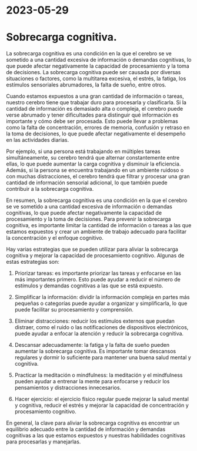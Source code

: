 # 2023-05-29
# Sobrecarga cognitiva.
La sobrecarga cognitiva es una condición en la que el cerebro se ve sometido a una cantidad excesiva de información o demandas cognitivas, lo que puede afectar negativamente la capacidad de procesamiento y la toma de decisiones. La sobrecarga cognitiva puede ser causada por diversas situaciones o factores, como la multitarea excesiva, el estrés, la fatiga, los estímulos sensoriales abrumadores, la falta de sueño, entre otros.

Cuando estamos expuestos a una gran cantidad de información o tareas, nuestro cerebro tiene que trabajar duro para procesarla y clasificarla. Si la cantidad de información es demasiado alta o compleja, el cerebro puede verse abrumado y tener dificultades para distinguir qué información es importante y cómo debe ser procesada. Esto puede llevar a problemas como la falta de concentración, errores de memoria, confusión y retraso en la toma de decisiones, lo que puede afectar negativamente el desempeño en las actividades diarias.

Por ejemplo, si una persona está trabajando en múltiples tareas simultáneamente, su cerebro tendrá que alternar constantemente entre ellas, lo que puede aumentar la carga cognitiva y disminuir la eficiencia. Además, si la persona se encuentra trabajando en un ambiente ruidoso o con muchas distracciones, el cerebro tendrá que filtrar y procesar una gran cantidad de información sensorial adicional, lo que también puede contribuir a la sobrecarga cognitiva.

En resumen, la sobrecarga cognitiva es una condición en la que el cerebro se ve sometido a una cantidad excesiva de información o demandas cognitivas, lo que puede afectar negativamente la capacidad de procesamiento y la toma de decisiones. Para prevenir la sobrecarga cognitiva, es importante limitar la cantidad de información o tareas a las que estamos expuestos y crear un ambiente de trabajo adecuado para facilitar la concentración y el enfoque cognitivo.

Hay varias estrategias que se pueden utilizar para aliviar la sobrecarga cognitiva y mejorar la capacidad de procesamiento cognitivo. Algunas de estas estrategias son:

1. Priorizar tareas: es importante priorizar las tareas y enfocarse en las más importantes primero. Esto puede ayudar a reducir el número de estímulos y demandas cognitivas a las que se está expuesto.

2. Simplificar la información: dividir la información compleja en partes más pequeñas o categorías puede ayudar a organizar y simplificarla, lo que puede facilitar su procesamiento y comprensión.

3. Eliminar distracciones: reducir los estímulos externos que puedan distraer, como el ruido o las notificaciones de dispositivos electrónicos, puede ayudar a enfocar la atención y reducir la sobrecarga cognitiva.

4. Descansar adecuadamente: la fatiga y la falta de sueño pueden aumentar la sobrecarga cognitiva. Es importante tomar descansos regulares y dormir lo suficiente para mantener una buena salud mental y cognitiva.

5. Practicar la meditación o mindfulness: la meditación y el mindfulness pueden ayudar a entrenar la mente para enfocarse y reducir los pensamientos y distracciones innecesarios.

6. Hacer ejercicio: el ejercicio físico regular puede mejorar la salud mental y cognitiva, reducir el estrés y mejorar la capacidad de concentración y procesamiento cognitivo.

En general, la clave para aliviar la sobrecarga cognitiva es encontrar un equilibrio adecuado entre la cantidad de información y demandas cognitivas a las que estamos expuestos y nuestras habilidades cognitivas para procesarlas y manejarlas.